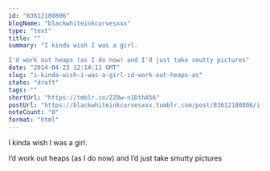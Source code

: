 ```yaml
---
id: "83612180806"
blogName: "blackwhiteinkcurvesxxx"
type: "text"
title: ""
summary: "I kinda wish I was a girl.

I'd work out heaps (as I do now) and I'd just take smutty pictures"
date: "2014-04-23 12:14:11 GMT"
slug: "i-kinda-wish-i-was-a-girl-id-work-out-heaps-as"
state: "draft"
tags: ""
shortUrl: "https://tmblr.co/ZZ0w-n1DthA56"
postUrl: "https://blackwhiteinkcurvesxxx.tumblr.com/post/83612180806/i-kinda-wish-i-was-a-girl-id-work-out-heaps-as"
noteCount: "0"
format: "html"
---
```


I kinda wish I was a girl.

I’d work out heaps (as I do now) and I’d just take smutty pictures